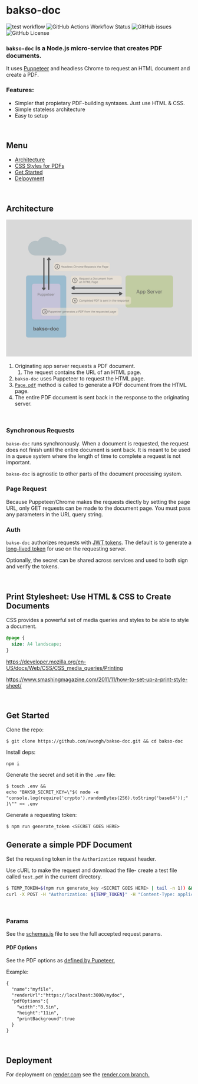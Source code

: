 # bakso-doc

![test workflow](https://github.com/awongh/bakso-doc/actions/workflows/node.js.yml/badge.svg) ![GitHub Actions Workflow Status](https://img.shields.io/github/actions/workflow/status/awongh/bakso-doc/node.js.yml) ![GitHub issues](https://img.shields.io/github/issues/awongh/bakso-doc) ![GitHub License](https://img.shields.io/github/license/awongh/bakso-doc)


### `bakso-doc` is a Node.js micro-service that creates PDF documents.

It uses [Puppeteer](https://www.npmjs.com/package/puppeteer) and headless Chrome to request an HTML document and create a PDF.

### Features:
- Simpler that propietary PDF-building syntaxes. Just use HTML & CSS.
- Simple stateless architecture
- Easy to setup

<br/>

## Menu

- [Architecture](#architecture)
- [CSS Styles for PDFs](#print-stylesheet-use-html--css-to-create-documents)
- [Get Started](#get-started)
- [Delpoyment](#deployment)

<br/>

## Architecture

![bakso-doc architecture](docs/bakso-arch.jpg)

1. Originating app server requests a PDF document.
   1. The request contains the URL of an HTML page.
2. `bakso-doc` uses Puppeteer to request the HTML page.
3. [`Page.pdf`](https://pptr.dev/api/puppeteer.page.pdf/) method is called to generate a PDF document from the HTML page.
4. The entire PDF document is sent back in the response to the originating server.

<br/>

### Synchronous Requests
`bakso-doc` runs synchronously. When a document is requested, the request does not finish until the entire document is sent back. It is meant to be used in a queue system where the length of time to complete a request is not important.

`bakso-doc` is agnostic to other parts of the document processing system.

### Page Request
Because Puppeteer/Chrome makes the requests diectly by setting the page URL, only GET requests can be made to the document page. You must pass any parameters in the URL query string.

### Auth

`bakso-doc` authorizes requests with [JWT tokens](https://www.npmjs.com/package/jsonwebtoken). The default is to generate a [long-lived token](https://github.com/awongh/bakso-doc/blob/main/src/token.js#L6) for use on the requesting server.

Optionally, the secret can be shared across services and used to both sign and verify the tokens.

<br/>

## Print Stylesheet: Use HTML & CSS to Create Documents 

CSS provides a powerful set of media queries and styles to be able to style a document.
```CSS
@page {
  size: A4 landscape;
}
```

https://developer.mozilla.org/en-US/docs/Web/CSS/CSS_media_queries/Printing

https://www.smashingmagazine.com/2011/11/how-to-set-up-a-print-style-sheet/

<br/>

## Get Started

Clone the repo:
```
$ git clone https://github.com/awongh/bakso-doc.git && cd bakso-doc
```

Install deps:
```
npm i
```

Generate the secret and set it in the `.env` file:
```
$ touch .env &&
echo "BAKSO_SECRET_KEY=\"$( node -e "console.log(require('crypto').randomBytes(256).toString('base64'));" )\"" >> .env
```

Generate a requesting token:
```
$ npm run generate_token <SECRET GOES HERE>
```

## Generate a simple PDF Document

Set the requesting token in the `Authorization` request header.

Use cURL to make the request and download the file- create a test file called `test.pdf` in the current directory.

```bash
$ TEMP_TOKEN=$(npm run generate_key <SECRET GOES HERE> | tail -n 1)) &&
curl -X POST -H "Authorization: ${TEMP_TOKEN}" -H "Content-Type: application/json" --output test.pdf -d '{"pdfParams":{"renderUrl":"https://example.com"}}' http://localhost:5003/download/pdf
```

<br/>

### Params
See the [schemas.js](https://github.com/awongh/bakso-doc/blob/main/src/schemas.js) file to see the full accepted request params.

#### PDF Options
See the PDF options as [defined by Pupeteer.](https://pptr.dev/api/puppeteer.pdfoptions)

Example:
```
{
  "name":"myfile",
  "renderUrl":"https://localhost:3000/mydoc",
  "pdfOptions":{
    "width":"8.5in",
    "height":"11in",
    "printBackground":true
  }
}
```

<br/>

## Deployment

For deployment on [render.com](https://www.render.com) see the [render.com branch.](https://github.com/awongh/bakso-doc/tree/render.com)
